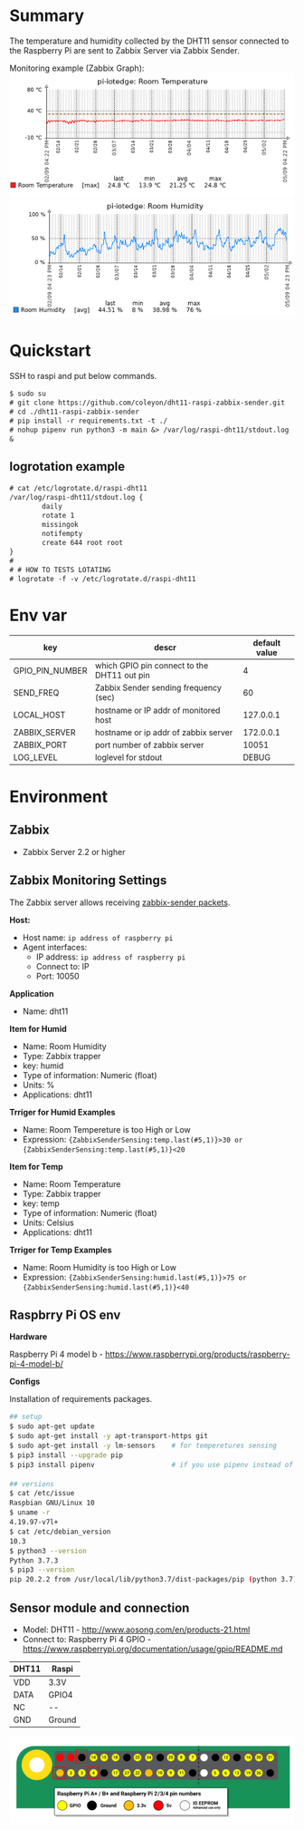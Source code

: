# Summary

The temperature and humidity collected by the DHT11 sensor connected to the Raspberry Pi are sent to Zabbix Server via Zabbix Sender.

Monitoring example (Zabbix Graph):
![](./readme_images/2021-05-09-16-19-59.png)
![](./readme_images/2021-05-09-16-20-18.png)

# Quickstart

SSH to raspi and put below commands.

```
$ sudo su
# git clone https://github.com/coleyon/dht11-raspi-zabbix-sender.git
# cd ./dht11-raspi-zabbix-sender
# pip install -r requirements.txt -t ./
# nohup pipenv run python3 -m main &> /var/log/raspi-dht11/stdout.log &
```

## logrotation example

```
# cat /etc/logrotate.d/raspi-dht11
/var/log/raspi-dht11/stdout.log {
        daily
        rotate 1
        missingok
        notifempty
        create 644 root root
}
# 
# # HOW TO TESTS LOTATING
# logrotate -f -v /etc/logrotate.d/raspi-dht11
```

# Env var

| key             | descr                                       | default value |
| --------------- | ------------------------------------------- | ------------- |
| GPIO_PIN_NUMBER | which GPIO pin connect to the DHT11 out pin | 4             |
| SEND_FREQ       | Zabbix Sender sending frequency (sec)       | 60            |
| LOCAL_HOST      | hostname or IP addr of monitored host       | 127.0.0.1     |
| ZABBIX_SERVER   | hostname or ip addr of zabbix server        | 172.0.0.1     |
| ZABBIX_PORT     | port number of zabbix server                | 10051         |
| LOG_LEVEL       | loglevel for stdout                         | DEBUG         |


# Environment

## Zabbix

* Zabbix Server 2.2 or higher

## Zabbix Monitoring Settings

The Zabbix server allows receiving [zabbix-sender packets](https://www.zabbix.com/documentation/2.2/jp/manual/concepts/sender).

**Host:**

* Host name: `ip address of raspberry pi`
* Agent interfaces:
  * IP address: `ip address of raspberry pi`
  * Connect to: IP
  * Port: 10050

**Application**

* Name: dht11

**Item for Humid**

* Name: Room Humidity
* Type: Zabbix trapper
* key: humid
* Type of information: Numeric (float)
* Units: %
* Applications: dht11

**Trriger for Humid Examples**

* Name: Room Tempereture is too High or Low
* Expression: `{ZabbixSenderSensing:temp.last(#5,1)}>30 or {ZabbixSenderSensing:temp.last(#5,1)}<20`

**Item for Temp**

* Name: Room Temperature
* Type: Zabbix trapper
* key: temp
* Type of information: Numeric (float)
* Units: Celsius
* Applications: dht11

**Trriger for Temp Examples**

* Name: Room Humidity is too High or Low
* Expression: `{ZabbixSenderSensing:humid.last(#5,1)}>75 or {ZabbixSenderSensing:humid.last(#5,1)}<40`

## Raspbrry Pi OS env

**Hardware**

Raspberry Pi 4 model b - https://www.raspberrypi.org/products/raspberry-pi-4-model-b/

**Configs**

Installation of requirements packages.

```bash
## setup
$ sudo apt-get update
$ sudo apt-get install -y apt-transport-https git
$ sudo apt-get install -y lm-sensors    # for temperetures sensing
$ pip3 install --upgrade pip
$ pip3 install pipenv                   # if you use pipenv instead of pip

## versions
$ cat /etc/issue
Raspbian GNU/Linux 10
$ uname -r
4.19.97-v7l+
$ cat /etc/debian_version 
10.3
$ python3 --version
Python 3.7.3
$ pip3 --version
pip 20.2.2 from /usr/local/lib/python3.7/dist-packages/pip (python 3.7)
```


## Sensor module and connection

* Model: DHT11 - http://www.aosong.com/en/products-21.html
* Connect to: Raspberry Pi 4 GPIO - https://www.raspberrypi.org/documentation/usage/gpio/README.md


| DHT11 | Raspi  |
| ----- | ------ |
| VDD   | 3.3V   |
| DATA  | GPIO4  |
| NC    | --     |
| GND   | Ground |

![](./readme_images/2021-05-09-16-15-14.png)
